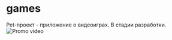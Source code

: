 # games

Pet-проект - приложение о видеоиграх. В стадии разработки.
![Promo video](./public/promo/main-promo.gif)
